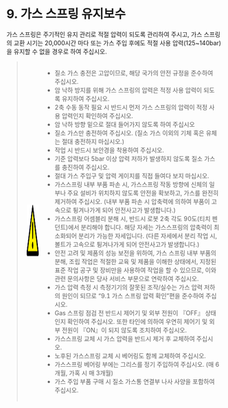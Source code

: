 ﻿# 9. 가스 스프링 유지보수

가스 스프링은 주기적인 유지 관리로 적절 압력이 되도록 관리하여 주시고, 가스 스프링의 교환 시기는 20,000시간 마다 또는 가스 주입 후에도 적절 사용 압력(125~140bar)을 유지할 수 없을 경우로 하여 주십시오.



<blockquote>
<table border="0">
<thead>
  <tr>
    <td><img src="../_assets/주의표시.png" width = 120 height = 120> </td>
    <td colspan="4">

-	질소 가스 충전은 고압이므로, 해당 국가의 안전 규정을 준수하여 주십시오.
-	암 낙하 방지를 위해 가스 스프링의 압력은 적정 사용 압력이 되도록 유지하여 주십시오.
-	2축 수동 동작 필요 시 반드시 먼저 가스 스프링의 압력이 적정 사용 압력인지 확인하여 주십시오.
-	암 낙하 방향 밑으로 절대 들어가지 않도록 하여 주십시오
-	질소 가스만 충전하여 주십시오.
(질소 가스 이외의 기체 혹은 유체는 절대 충전하지 마십시오.)
-	작업 시 반드시 보안경을 착용하여 주십시오. 
-	기준 압력보다 5bar 이상 압력 저하가 발생하지 않도록 질소 가스를 충진하여 주십시오.
-	절대 가스 주입구 및 압력 게이지를 직접 들여다 보지 마십시오.
-	가스스프링 내부 부품 파손 시, 가스스프링 작동 방향에 신체의 일부나 주요 설비가 위치하지 않도록 안전을 확보하고, 가스를 완전히 제거하여 주십시오.
(내부 부품 파손 시 압축력에 의하여 부품이 고속으로 튕겨나가게 되어 안전사고가 발생합니다.)
-	가스스프링 어셈블리 분해 시, 반드시 로봇 2축 각도 90도(티치 펜던트)에서 분리해야 합니다.  해당 자세는 가스스프링의 압축력이 최소화되어 분리가 가능한 자세입니다. 
(다른 자세에서 분리 작업 시, 볼트가 고속으로 튕겨나가게 되어 안전사고가 발생합니다.)
-	안전 고려 및 제품의 성능 보전을 위하여, 가스 스프링 내부 부품의 분해, 조립 작업은 적절한 교육 및 제품을 이해한 상태에서, 지정된 표준 작업 공구 및 장비만을 사용하여 작업을 할 수 있으므로, 이와 관련 문의사항은 당사 서비스 부문으로 연락하여 주십시오.
-	가스 압력 측정 시 측정기기의 잘못된 조작/실수는 가스 압력 저하의 원인이 되므로 “9.1 가스 스프링 압력 확인”편을 준수하여 주십시오.
-	Gas 스프링 점검 전 반드시 제어기 및 외부 전원이 『OFF』 상태인지 확인하여 주십시오. 또한 타인에 의하여 우연히 제어기 및 외부 전원이 『ON』이 되지 않도록 조치하여 주십시오.
-	가스스프링 교체 시 가스 압력을 반드시 제거 후 교체하여 주십시오.
-	노후된 가스스프링 교체 시 베어링도 함께 교체하여 주십시오.
-	가스스프링 베어링 부에는 그리스를 정기 주입하여 주십시오. 
(매 6개월, 가혹 시 매 3개월)
-	가스 주입 부품 구매 시 질소 가스통 연결부 나사 사양을 포함하여 주십시오.

</td>
  </tr>
</thead>
</table>
</blockquote>


